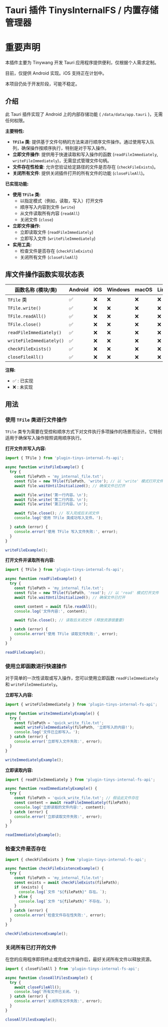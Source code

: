 # Tauri 插件 TinysInternalFS / 内置存储管理器

# 重要声明

本插件主要为 Tinywang 开发 Tauri 应用程序提供便利，仅根据个人需求定制。

目前，仅提供 Android 实现。iOS 支持正在计划中。

本项目仍处于开发阶段，可能不稳定。

## 介绍

此 Tauri 插件实现了 Android 上的内部存储功能 ( `/data/data/app.tauri` )，无需任何权限。

**主要特性:**

*   **`TFile` 类**:  提供基于文件句柄的方法来进行顺序文件操作。通过使用写入队列，确保操作按顺序执行，特别是对于写入操作。
*   **立即文件操作**: 提供用于快速读取和写入操作的函数 (`readFileImmediately`, `writeFileImmediately`)，无需显式管理文件句柄。
*   **文件存在性检查**: 允许您验证给定路径的文件是否存在 (`checkFileExists`)。
*   **关闭所有文件**: 提供关闭插件打开的所有文件的功能 (`closeFileAll`)。

**已实现功能:**

- **使用 `TFile` 类:**
    - 以指定模式（例如，读取，写入）打开文件
    - 顺序写入内容到文件 (`write`)
    - 从文件读取所有内容 (`readAll`)
    - 关闭文件 (`close`)
- **立即文件操作:**
    - 立即读取文件 (`readFileImmediately`)
    - 立即写入文件 (`writeFileImmediately`)
- **实用工具:**
    - 检查文件是否存在 (`checkFileExists`)
    - 关闭所有文件 (`closeFileAll`)


## 库文件操作函数实现状态表

|  函数名称 (模块/类)          | Android | iOS | Windows | macOS | Linux |
|------------------------------------------|---------|-----|---------|-------|-------|
| `TFile` 类                             | ✅      | ❌   | ❌      | ❌     | ❌     |
| `TFile.write()`                           | ✅      | ❌   | ❌      | ❌     | ❌     |
| `TFile.readAll()`                         | ✅      | ❌   | ❌      | ❌     | ❌     |
| `TFile.close()`                           | ✅      | ❌   | ❌      | ❌     | ❌     |
| `readFileImmediately()`                   | ✅      | ❌   | ❌      | ❌     | ❌     |
| `writeFileImmediately()`                  | ✅      | ❌   | ❌      | ❌     | ❌     |
| `checkFileExists()`                       | ✅      | ❌   | ❌      | ❌     | ❌     |
| `closeFileAll()`                          | ✅      | ❌   | ❌      | ❌     | ❌     |

**注释:**

*   ✅  : 已实现
*   ❌  : 未实现

## 用法

### 使用 `TFile` 类进行文件操作

`TFile` 类专为需要在受控和顺序方式下对文件执行多项操作的场景而设计。它特别适用于确保写入操作按照调用顺序执行。

**打开文件并写入内容:**

```typescript
import { TFile } from 'plugin-tinys-internal-fs-api';

async function writeFileExample() {
  try {
    const filePath = 'my_internal_file.txt';
    const file = new TFile(filePath, 'write'); // 以 'write' 模式打开文件
    await file.waitUntilInitialized(); // 确保文件已打开

    await file.write('第一行内容。\n');
    await file.write('第二行内容。\n');
    await file.write('第三行内容。\n');

    await file.close(); // 写入完成后关闭文件
    console.log('使用 TFile 类成功写入文件。');

  } catch (error) {
    console.error('使用 TFile 写入文件失败:', error);
  }
}

writeFileExample();
```

**打开文件并读取所有内容:**

```typescript
import { TFile } from 'plugin-tinys-internal-fs-api';

async function readFileExample() {
  try {
    const filePath = 'my_internal_file.txt';
    const file = new TFile(filePath, 'read'); // 以 'read' 模式打开文件
    await file.waitUntilInitialized(); // 确保文件已打开

    const content = await file.readAll();
    console.log('文件内容:', content);

    await file.close(); // 读取后关闭文件 (释放资源很重要)

  } catch (error) {
    console.error('使用 TFile 读取文件失败:', error);
  }
}

readFileExample();
```

### 使用立即函数进行快速操作

对于简单的一次性读取或写入操作，您可以使用立即函数 `readFileImmediately` 和 `writeFileImmediately`。

**立即写入内容:**

```typescript
import { writeFileImmediately } from 'plugin-tinys-internal-fs-api';

async function writeImmediatelyExample() {
  try {
    const filePath = 'quick_write_file.txt';
    await writeFileImmediately(filePath, '立即写入的内容!');
    console.log('文件已立即写入。');
  } catch (error) {
    console.error('立即写入文件失败:', error);
  }
}

writeImmediatelyExample();
```

**立即读取内容:**

```typescript
import { readFileImmediately } from 'plugin-tinys-internal-fs-api';

async function readImmediatelyExample() {
  try {
    const filePath = 'quick_write_file.txt'; // 假设此文件存在
    const content = await readFileImmediately(filePath);
    console.log('立即读取的文件内容:', content);
  } catch (error) {
    console.error('立即读取文件失败:', error);
  }
}

readImmediatelyExample();
```

### 检查文件是否存在

```typescript
import { checkFileExists } from 'plugin-tinys-internal-fs-api';

async function checkFileExistenceExample() {
  try {
    const filePath = 'my_internal_file.txt';
    const exists = await checkFileExists(filePath);
    if (exists) {
      console.log(`文件 "${filePath}" 存在。`);
    } else {
      console.log(`文件 "${filePath}" 不存在。`);
    }
  } catch (error) {
    console.error('检查文件存在性失败:', error);
  }
}

checkFileExistenceExample();
```

### 关闭所有已打开的文件

在您的应用程序即将终止或完成文件操作后，最好关闭所有文件以释放资源。

```typescript
import { closeFileAll } from 'plugin-tinys-internal-fs-api';

async function closeAllFilesExample() {
  try {
    await closeFileAll();
    console.log('所有文件已关闭。');
  } catch (error) {
    console.error('关闭所有文件失败:', error);
  }
}

closeAllFilesExample();
```
